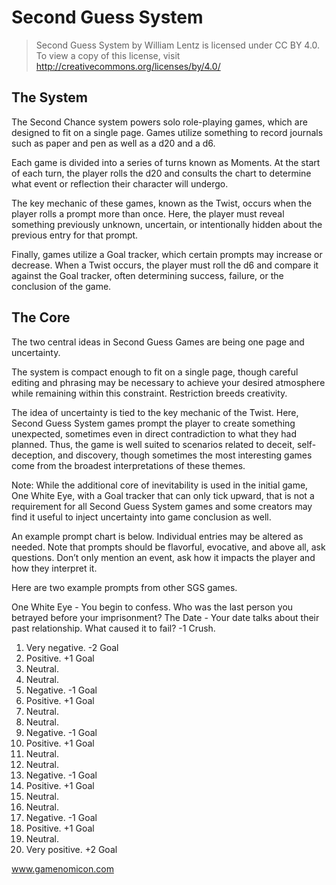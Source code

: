 # Second Guess System

> Second Guess System by William Lentz is licensed under CC BY 4.0. To view a copy of this license, visit http://creativecommons.org/licenses/by/4.0/

## The System

The Second Chance system powers solo role-playing games, which are designed to fit on a single page. Games utilize something to record journals such as paper and pen as well as a d20 and a d6.

Each game is divided into a series of turns known as Moments. At the start of each turn, the player rolls the d20 and consults the chart to determine what event or reflection their character will undergo.

The key mechanic of these games, known as the Twist, occurs when the player rolls a prompt more than once. Here, the player must reveal something previously unknown, uncertain, or intentionally hidden about the previous entry for that prompt.

Finally, games utilize a Goal tracker, which certain prompts may increase or decrease. When a Twist occurs, the player must roll the d6 and compare it against the Goal tracker, often determining success, failure, or the conclusion of the game.

## The Core

The two central ideas in Second Guess Games are being one page and uncertainty.

The system is compact enough to fit on a single page, though careful editing and phrasing may be necessary to achieve your desired atmosphere while remaining within this constraint. Restriction breeds creativity.

The idea of uncertainty is tied to the key mechanic of the Twist. Here, Second Guess System games prompt the player to create something unexpected, sometimes even in direct contradiction to what they had planned. Thus, the game is well suited to scenarios related to deceit, self-deception, and discovery, though sometimes the most interesting games come from the broadest interpretations of these themes.

Note: While the additional core of inevitability is used in the initial game, One White Eye, with a Goal tracker that can only tick upward, that is not a requirement for all Second Guess System games and some creators may find it useful to inject uncertainty into game conclusion as well.

An example prompt chart is below. Individual entries may be altered as needed. Note that prompts should be flavorful, evocative, and above all, ask questions. Don’t only mention an event, ask how it impacts the player and how they interpret it.

Here are two example prompts from other SGS games.

One White Eye - You begin to confess. Who was the last person you betrayed before your imprisonment?
The Date - Your date talks about their past relationship. What caused it to fail? -1 Crush.

1. Very negative. -2 Goal
2. Positive. +1 Goal
3. Neutral.
4. Neutral.
5. Negative. -1 Goal
6. Positive. +1 Goal
7. Neutral.
8. Neutral.
9. Negative. -1 Goal
10. Positive. +1 Goal
11. Neutral.
12. Neutral.
13. Negative. -1 Goal
14. Positive. +1 Goal
15. Neutral.
16. Neutral.
17. Negative. -1 Goal
18. Positive. +1 Goal
19. Neutral.
20. Very positive. +2 Goal

www.gamenomicon.com
